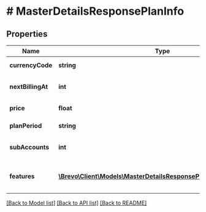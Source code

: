 # # MasterDetailsResponsePlanInfo

## Properties

Name | Type | Description | Notes
------------ | ------------- | ------------- | -------------
**currencyCode** | **string** | Plan currency | [optional]
**nextBillingAt** | **int** | Timestamp of next billing date | [optional]
**price** | **float** | Plan amount | [optional]
**planPeriod** | **string** | Plan period type | [optional]
**subAccounts** | **int** | Number of sub-accounts | [optional]
**features** | [**\Brevo\Client\Models\MasterDetailsResponsePlanInfoFeaturesInner[]**](MasterDetailsResponsePlanInfoFeaturesInner.md) | List of provided features in the plan | [optional]

[[Back to Model list]](../../README.md#models) [[Back to API list]](../../README.md#endpoints) [[Back to README]](../../README.md)
